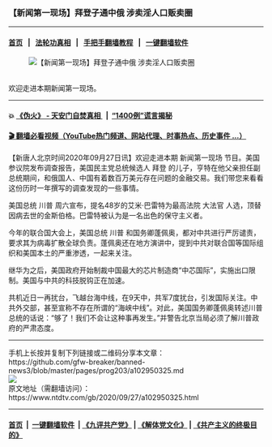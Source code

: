 ### 【新闻第一现场】拜登子通中俄 涉卖淫人口贩卖圈
------------------------

#### [首页](https://github.com/gfw-breaker/banned-news3/blob/master/README.md) &nbsp;&nbsp;|&nbsp;&nbsp; [法轮功真相](https://github.com/begood0513/basic/blob/master/README.md)  &nbsp;&nbsp;|&nbsp;&nbsp; [手把手翻墙教程](https://github.com/gfw-breaker/guides/wiki)  &nbsp;&nbsp;|&nbsp;&nbsp; [一键翻墙软件](https://github.com/gfw-breaker/nogfw/blob/master/README.md)  



<div><div class="featured_image">
 <figure>
  <img alt="【新闻第一现场】拜登子通中俄 涉卖淫人口贩卖圈" src="https://i.ntdtv.com/assets/uploads/2020/09/0927-large-800x450.jpg"/>
 </figure><br/>
 <span class="caption">
  欢迎走进本期新闻第一现场。
 </span>
</div>
</div><hr/>

#### 💥 [《伪火》 - 天安门自焚真相 ](http://158.247.195.190:10000/videos/blog/weihuo.html)&nbsp; |&nbsp; [“1400例”谎言揭秘  ](http://158.247.195.190:10000/videos/blog/jiexi1400.html)

#### [ 🎬  翻墙必看视频（YouTube热门频道、网站代理、时事热点、历史事件 ...）](https://github.com/gfw-breaker/links/blob/master/banned.md)

<div><div class="post_content" itemprop="articleBody">
 <p>
  【新唐人北京时间2020年09月27日讯】欢迎走进本期
  <ok href="https://www.ntdtv.com/gb/新闻第一现场.htm">
   新闻第一现场
  </ok>
  节目。美国参议院发布调查报告，美国民主党总统候选人
  <ok href="https://www.ntdtv.com/gb/拜登.htm">
   拜登
  </ok>
  的儿子，亨特在他父亲担任副总统期间，和俄国人、中国有着数百万美元存在问题的金融交易。我们带您来看看这份历时一年撰写的调查发现的一些事情。
 </p>
 <div class="video_fit_container">
 </div>
 <p>
  美国总统
  <ok href="https://www.ntdtv.com/gb/川普.htm">
   川普
  </ok>
  周六宣布，提名48岁的艾米·巴雷特为最高法院
  <ok href="https://www.ntdtv.com/gb/大法官.htm">
   大法官
  </ok>
  人选，顶替因病去世的金斯伯格。巴雷特被认为是一名出色的保守主义者。
 </p>
 <p>
  今年的联合国大会上，美国总统
  <ok href="https://www.ntdtv.com/gb/川普.htm">
   川普
  </ok>
  和国务卿蓬佩奥，都对中共进行严厉谴责，要求其为病毒扩散全球负责。蓬佩奥还在地方演讲中，提到中共对联合国等国际组织和美国本土的严重渗透，一起来关注。
 </p>
 <p>
  继华为之后，美国政府开始制裁中国最大的芯片制造商“中芯国际”，实施出口限制。美国与中共的科技脱钩正在加速。
 </p>
 <p>
  共机近日一再扰台，飞越台海中线，在9天中，共军7度扰台，引发国际关注。中共外交部，甚至宣称不存在所谓的“海峡中线”。对此，美国国务卿蓬佩奥转述川普总统的话说：“够了！我们不会让这种事再发生。”并警告北京当局必须了解川普政府的严肃态度。
 </p>
 <div class="single_ad">
 </div>
</div>
</div>
<hr/>
手机上长按并复制下列链接或二维码分享本文章：<br/>
https://github.com/gfw-breaker/banned-news3/blob/master/pages/prog203/a102950325.md <br/>
<a href='https://github.com/gfw-breaker/banned-news3/blob/master/pages/prog203/a102950325.md'><img src='https://github.com/gfw-breaker/banned-news3/blob/master/pages/prog203/a102950325.md.png'/></a> <br/>
原文地址（需翻墙访问）：https://www.ntdtv.com/gb/2020/09/27/a102950325.html


------------------------
#### [首页](https://github.com/gfw-breaker/banned-news3/blob/master/README.md) &nbsp;|&nbsp; [一键翻墙软件](https://github.com/gfw-breaker/nogfw/blob/master/README.md) &nbsp;| [《九评共产党》](https://github.com/gfw-breaker/9ping.md/blob/master/README.md#九评之一评共产党是什么) | [《解体党文化》](https://github.com/gfw-breaker/jtdwh.md/blob/master/README.md) | [《共产主义的终极目的》](https://github.com/gfw-breaker/gczydzjmd.md/blob/master/README.md)


<img src='http://gfw-breaker.win/banned-news3/pages/prog203/a102950325.md' width='0px' height='0px'/>